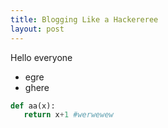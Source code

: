 ```yaml
---
title: Blogging Like a Hackereree
layout: post
---
```


Hello everyone

+ egre
+ ghere

``` python
def aa(x):
   return x+1 #werwewew
```
